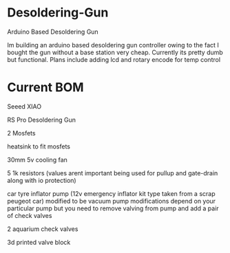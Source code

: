 # Desoldering-Gun
Arduino Based Desoldering Gun   

Im building an arduino based desoldering gun controller owing to the fact I bought the gun without a base station very cheap. 
Currently its pretty dumb but functional. 
Plans include adding lcd and rotary encode for temp control

# Current BOM

Seeed XIAO

RS Pro Desoldering Gun

2 Mosfets

heatsink to fit mosfets

30mm 5v cooling fan

5 1k resistors (values arent important being used for pullup and gate-drain along with io protection)

car tyre inflator pump (12v emergency inflator kit type taken from a scrap peugeot car) modified to be vacuum pump modifications depend on your particular pump but you need to remove valving from pump and add a pair of check valves

2 aquarium check valves

3d printed valve block
